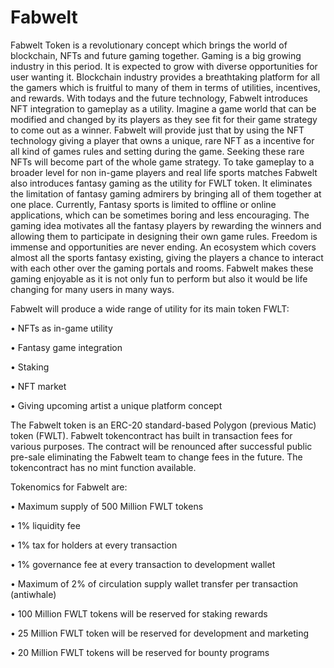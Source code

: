# Fabwelt
Fabwelt Token is a revolutionary concept which brings the world of blockchain, NFTs and future gaming together. Gaming is a big growing industry in this period. It is expected to grow with diverse opportunities for user wanting it. Blockchain industry provides a breathtaking platform for all the gamers which is fruitful to many of them in terms of utilities, incentives, and rewards.
With todays and the future technology, Fabwelt introduces NFT integration to gameplay as a utility. Imagine a game world that can be modified and changed by its players as they see fit for their game strategy to come out as a winner. Fabwelt will provide just that by using the NFT technology giving a player that owns a unique, rare NFT as a incentive for all kind of games rules and setting during the game. Seeking these rare NFTs will become part of the whole game strategy.
To take gameplay to a broader level for non in-game players and real life sports matches Fabwelt also introduces fantasy gaming as the utility for FWLT token. It eliminates the limitation of fantasy gaming admirers by bringing all of them together at one place. Currently, Fantasy sports is limited to offline or online applications, which can be sometimes boring and less encouraging. The gaming idea motivates all the fantasy players by rewarding the winners and allowing them to participate in designing their own game rules. Freedom is immense and opportunities are never ending. An ecosystem which covers almost all the sports fantasy existing, giving the players a chance to interact with each other over the gaming portals and rooms. Fabwelt makes these gaming enjoyable as it is not only fun to perform but also it would be life changing for many users in many ways.

Fabwelt will produce a wide range of utility for its main token FWLT:

• NFTs as in-game utility

• Fantasy game integration

• Staking

• NFT market

• Giving upcoming artist a unique platform concept

The Fabwelt token is an ERC-20 standard-based Polygon (previous Matic) token (FWLT). Fabwelt tokencontract has built in transaction fees for various purposes. The contract will be renounced after successful public pre-sale eliminating the Fabwelt team to change fees in the future. The tokencontract has no mint function available.

Tokenomics for Fabwelt are:

• Maximum supply of 500 Million FWLT tokens

• 1% liquidity fee

• 1% tax for holders at every transaction

• 1% governance fee at every transaction to development wallet

• Maximum of 2% of circulation supply wallet transfer per transaction (antiwhale)

• 100 Million FWLT tokens will be reserved for staking rewards

• 25 Million FWLT token will be reserved for development and marketing

• 20 Million FWLT tokens will be reserved for bounty programs
